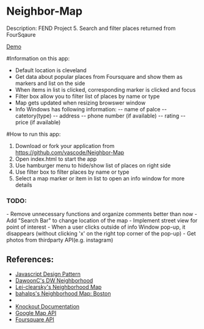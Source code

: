 <h1> Neighbor-Map</h1>
<p>Description: FEND Project 5. Search and filter places returned from FourSqaure</p>

<p><a href ="http://vascode.github.io/Neighbor-Map/">Demo</a></p>

#Information on this app:
- Default location is cleveland
- Get data about popular places from Foursquare and show them as markers and list on the side
- When items in list is clicked, corresponding marker is clicked and focus
- Filter box allow you to filter list of places by name or type
- Map gets updated when resizing browswer window
- Info Windows has following information:
-- name of palce
-- catetory(type)
-- address
-- phone number (if available)
-- rating
-- price (if available)

#How to run this app: 
1. Download or fork your application from https://github.com/vascode/Neighbor-Map
2. Open index.html to start the app
3. Use hamburger menu to hide/show list of places on right side
4. Use filter box to filter places by name or type
5. Select a map marker or item in list to open an info window for more details


<h3>TODO:</h3>
- Remove unnecessary functions and organize comments better than now
- Add "Search Bar" to change location of the map
- Implement street view for point of interest
- When a user clicks outside of info Window pop-up, it disappears (without clicking 'x' on the right top corner of the pop-up)
- Get photos from thirdparty API(e.g. instagram)

<h2>References:</h2>
<ul>
	<li><a href ="https://www.udacity.com/course/ud989">Javascript Design Pattern</a></li>
	<li><a href ="https://github.com/DawoonC/dw-neighborhood">DawoonC's DW Neighborhood</a></li>
	<li><a href ="https://github.com/lei-clearsky/neighborhood-map-seperate-model">Lei-clearsky's Neighborhood Map</a></li>
	<li><a href ="https://github.com/bahalps/frontend-nanodegree-neighborhood-map">bahalps's Neighborhood Map: Boston</a><li>
	<li><a href="http://knockoutjs.com/documentation/introduction.html">Knockout Documentation</a></li>
	<li><a href="https://developers.google.com/maps/documentation/javascript/tutorial">Google Map API</a></li>
	<li><a href="https://developer.foursquare.com/">Foursquare API</a></li>
</ul>
